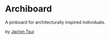 # Archiboard

A pinboard for architecturally inspired individuals.

by [Jaclyn Tsui](http://www.twitter.com/jaclyntsui)